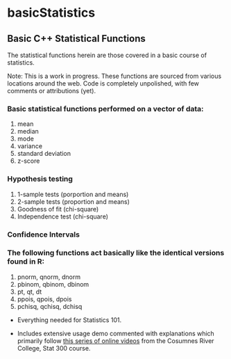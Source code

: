 # basicStatistics
## Basic C++ Statistical Functions

The statistical functions herein are those covered in a basic course of statistics.

Note: This is a work in progress. These functions are sourced from various locations around the web. Code is completely unpolished, with few comments or attributions (yet).
 
### Basic statistical functions performed on a vector of data:
<ol>
  <li>mean</li>
  <li>median</li>
  <li>mode</li>
  <li>variance</li>
  <li>standard deviation</li>
  <li>z-score</li>
</ol>

### Hypothesis testing
<ol>
 <li>1-sample tests (porportion and means)</li>
 <li>2-sample tests (proportion and means)</li>
 <li>Goodness of fit (chi-square)</li>
 <li>Independence test (chi-square)</li>
</ol>

### Confidence Intervals

### The following functions act basically like the identical versions found in R:
<ol>
  <li>pnorm, qnorm, dnorm</li>
  <li>pbinom, qbinom, dbinom</li>
  <li>pt, qt, dt</li>
  <li>ppois, qpois, dpois</li>
  <li>pchisq, qchisq, dchisq</li>
</ol>

* Everything needed for Statistics 101.

* Includes extensive usage demo commented with explanations which primarily follow <a href="https://www.youtube.com/watch?v=pEmF0-S1I6s&list=PLzlz5Ed1uSVGSBi2biRNCCwvdadhn1CLD">this series of online videos</a> from the Cosumnes River College, Stat 300 course.
